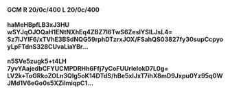 #### GCM R 20/0c/400 L 20/0c/400
**haMeHBpfLB3xJ3HU**<br/>**wSYJqOJOQaH1ENtNXhEq4ZBZ7I6TwS6ZeslYSlLJsL4=**<br/>**Sz7IJYlF6/xTVhE3BSdNQG59rphDTzrxJOX/FSahQS03827fy30supCcpyoyLpFTdnS328CUvaLiaYBr...**<br/><br/>
**n5SVe5zugk5+t4LH**<br/>**7yvYAajedbCFYUCMPDRHh6Ffj7yCoFUUrleIokD7L0g=**<br/>**LV2k+ToGRkoZOLn3QIg5oK14DTdS/hBe5xIJxT7ihX8mD9Jxpu0Yz95q0WJMd1V6eGo0s5XZiImiqpC1...**